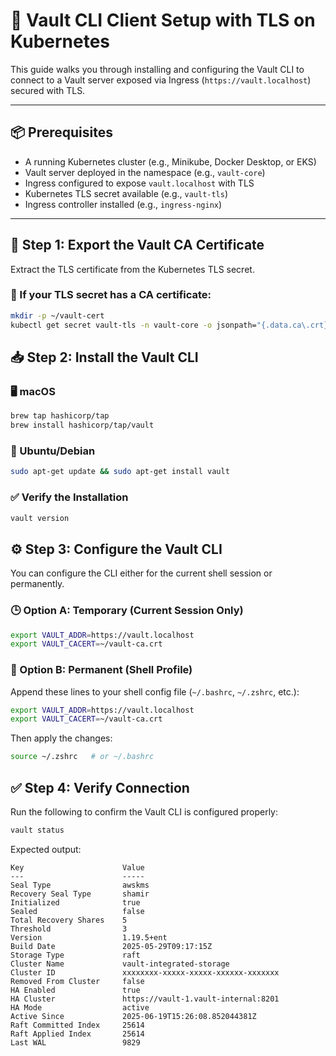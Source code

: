 # 🧰 Vault CLI Client Setup with TLS on Kubernetes

This guide walks you through installing and configuring the Vault CLI to connect to a Vault server exposed via Ingress (`https://vault.localhost`) secured with TLS.

---

## 📦 Prerequisites

- A running Kubernetes cluster (e.g., Minikube, Docker Desktop, or EKS)
- Vault server deployed in the namespace (e.g., `vault-core`)
- Ingress configured to expose `vault.localhost` with TLS
- Kubernetes TLS secret available (e.g., `vault-tls`)
- Ingress controller installed (e.g., `ingress-nginx`)

---

## 🔐 Step 1: Export the Vault CA Certificate

Extract the TLS certificate from the Kubernetes TLS secret.

### 🧾 If your TLS secret has a CA certificate:

```bash
mkdir -p ~/vault-cert
kubectl get secret vault-tls -n vault-core -o jsonpath="{.data.ca\.crt}" | base64 --decode > ~/vault-ca.crt
```

## 📥 Step 2: Install the Vault CLI

### 🖥️ macOS

```bash
brew tap hashicorp/tap
brew install hashicorp/tap/vault
```

### 🐧 Ubuntu/Debian

```bash
sudo apt-get update && sudo apt-get install vault
```

### ✅ Verify the Installation
```bash
vault version
```

## ⚙️ Step 3: Configure the Vault CLI

You can configure the CLI either for the current shell session or permanently.

### 🕒 Option A: Temporary (Current Session Only)


```bash
export VAULT_ADDR=https://vault.localhost
export VAULT_CACERT=~/vault-ca.crt
```

### 📌 Option B: Permanent (Shell Profile)

Append these lines to your shell config file (`~/.bashrc`, `~/.zshrc`, etc.):

```bash
export VAULT_ADDR=https://vault.localhost
export VAULT_CACERT=~/vault-ca.crt
```

Then apply the changes:

```bash
source ~/.zshrc   # or ~/.bashrc
```

## ✅ Step 4: Verify Connection
Run the following to confirm the Vault CLI is configured properly:

```bash
vault status
```

Expected output:

```text
Key                      Value
---                      -----
Seal Type                awskms
Recovery Seal Type       shamir
Initialized              true
Sealed                   false
Total Recovery Shares    5
Threshold                3
Version                  1.19.5+ent
Build Date               2025-05-29T09:17:15Z
Storage Type             raft
Cluster Name             vault-integrated-storage
Cluster ID               xxxxxxxx-xxxxx-xxxxx-xxxxxx-xxxxxxx
Removed From Cluster     false
HA Enabled               true
HA Cluster               https://vault-1.vault-internal:8201
HA Mode                  active
Active Since             2025-06-19T15:26:08.852044381Z
Raft Committed Index     25614
Raft Applied Index       25614
Last WAL                 9829
```